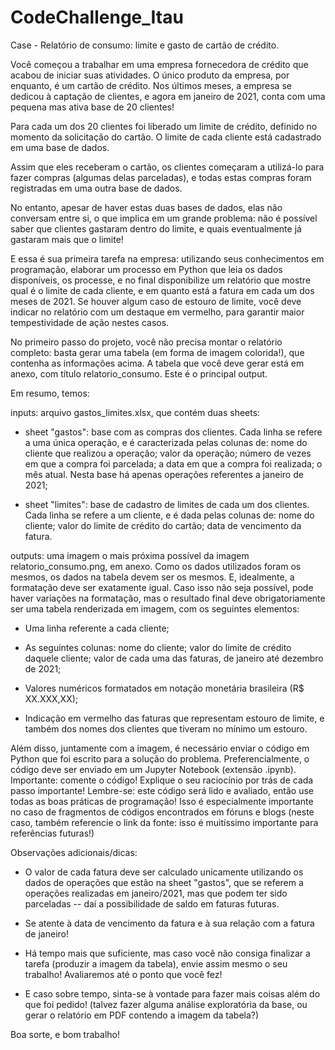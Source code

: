 # CodeChallenge_Itau



Case - Relatório de consumo: limite e gasto de cartão de crédito.

 

Você começou a trabalhar em uma empresa fornecedora de crédito que acabou de iniciar suas atividades. O único produto da empresa, por enquanto, é um cartão de crédito. Nos últimos meses, a empresa se dedicou à captação de clientes, e agora em janeiro de 2021, conta com uma pequena mas ativa base de 20 clientes!

 

Para cada um dos 20 clientes foi liberado um limite de crédito, definido no momento da solicitação do cartão. O limite de cada cliente está cadastrado em uma base de dados.

Assim que eles receberam o cartão, os clientes começaram a utilizá-lo para fazer compras (algumas delas parceladas), e todas estas compras foram registradas em uma outra base de dados.

 

No entanto, apesar de haver estas duas bases de dados, elas não conversam entre si, o que implica em um grande problema: não é possível saber que clientes gastaram dentro do limite, e quais eventualmente já gastaram mais que o limite!

 

E essa é sua primeira tarefa na empresa: utilizando seus conhecimentos em programação, elaborar um processo em Python que leia os dados disponíveis, os processe, e no final disponibilize um relatório que mostre qual é o limite de cada cliente, e em quanto está a fatura em cada um dos meses de 2021. Se houver algum caso de estouro de limite, você deve indicar no relatório com um destaque em vermelho, para garantir maior tempestividade de ação nestes casos.

 

No primeiro passo do projeto, você não precisa montar o relatório completo: basta gerar uma tabela (em forma de imagem colorida!), que contenha as informações acima. A tabela que você deve gerar está em anexo, com título relatorio_consumo. Este é o principal output.

 

Em resumo, temos:

 

inputs: arquivo gastos_limites.xlsx, que contém duas sheets:

- sheet "gastos": base com as compras dos clientes. Cada linha se refere a uma única operação, e é caracterizada pelas colunas de: nome do cliente que realizou a operação; valor da operação; número de vezes em que a compra foi parcelada; a data em que a compra foi realizada; o mês atual. Nesta base há apenas operações referentes a janeiro de 2021;

- sheet "limites": base de cadastro de limites de cada um dos clientes. Cada linha se refere a um cliente, e é dada pelas colunas de: nome do cliente; valor do limite de crédito do cartão; data de vencimento da fatura.

 

outputs: uma imagem o mais próxima possível da imagem relatorio_consumo.png, em anexo. Como os dados utilizados foram os mesmos, os dados na tabela devem ser os mesmos. E, idealmente, a formatação deve ser exatamente igual. Caso isso não seja possível, pode haver variações na formatação, mas o resultado final deve obrigatoriamente ser uma tabela renderizada em imagem, com os seguintes elementos:

- Uma linha referente a cada cliente;

- As seguintes colunas: nome do cliente; valor do limite de crédito daquele cliente; valor de cada uma das faturas, de janeiro até dezembro de 2021;

- Valores numéricos formatados em notação monetária brasileira (R$ XX.XXX,XX);

- Indicação em vermelho das faturas que representam estouro de limite, e também dos nomes dos clientes que tiveram no mínimo um estouro.

 

Além disso, juntamente com a imagem, é necessário enviar o código em Python que foi escrito para a solução do problema. Preferencialmente, o código deve ser enviado em um Jupyter Notebook (extensão .ipynb).
Importante: comente o código! Explique o seu raciocínio por trás de cada passo importante! Lembre-se: este código será lido e avaliado, então use todas as boas práticas de programação! Isso é especialmente importante no caso de fragmentos de códigos encontrados em fóruns e blogs (neste caso, também referencie o link da fonte: isso é muitíssimo importante para referências futuras!)

 

Observações adicionais/dicas:

 

- O valor de cada fatura deve ser calculado unicamente utilizando os dados de operações que estão na sheet "gastos", que se referem a operações realizadas em janeiro/2021, mas que podem ter sido parceladas -- daí a possibilidade de saldo em faturas futuras.

- Se atente à data de vencimento da fatura e à sua relação com a fatura de janeiro!

- Há tempo mais que suficiente, mas caso você não consiga finalizar a tarefa (produzir a imagem da tabela), envie assim mesmo o seu trabalho! Avaliaremos até o ponto que você fez!

- E caso sobre tempo, sinta-se à vontade para fazer mais coisas além do que foi pedido! (talvez fazer alguma análise exploratória da base, ou gerar o relatório em PDF contendo a imagem da tabela?)

 

Boa sorte, e bom trabalho!
